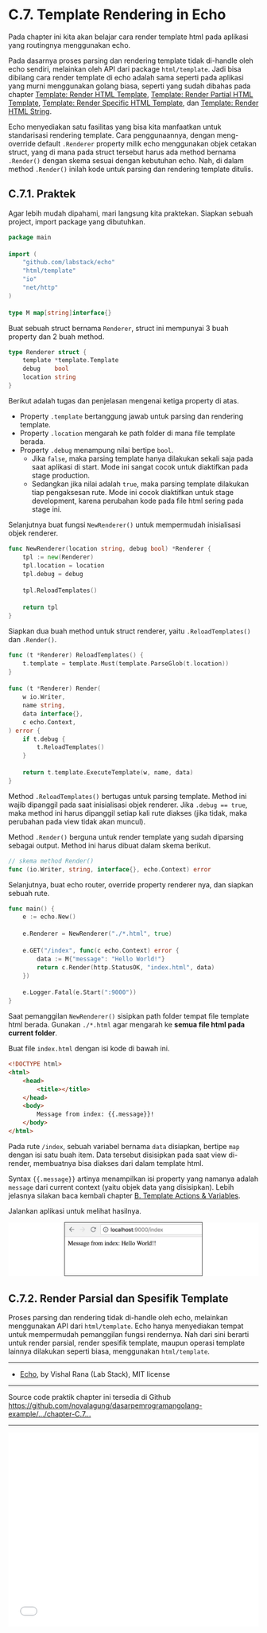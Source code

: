 # C.7. Template Rendering in Echo

Pada chapter ini kita akan belajar cara render template html pada aplikasi yang routingnya menggunakan echo.

Pada dasarnya proses parsing dan rendering template tidak di-handle oleh echo sendiri, melainkan oleh API dari package `html/template`. Jadi bisa dibilang cara render template di echo adalah sama seperti pada aplikasi yang murni menggunakan golang biasa, seperti yang sudah dibahas pada chapter [Template: Render HTML Template](/B-template-render-html.html), [Template: Render Partial HTML Template](/B-template-render-partial-html.html), [Template: Render Specific HTML Template](/B-render-specific-html.html), dan [Template: Render HTML String](/B-render-html-string.html).

Echo menyediakan satu fasilitas yang bisa kita manfaatkan untuk standarisasi rendering template. Cara penggunaannya, dengan meng-override default `.Renderer` property milik echo menggunakan objek cetakan struct, yang di mana pada struct tersebut harus ada method bernama `.Render()` dengan skema sesuai dengan kebutuhan echo. Nah, di dalam method `.Render()` inilah kode untuk parsing dan rendering template ditulis.

## C.7.1. Praktek

Agar lebih mudah dipahami, mari langsung kita praktekan. Siapkan sebuah project, import package yang dibutuhkan.

```go
package main

import (
    "github.com/labstack/echo"
    "html/template"
    "io"
    "net/http"
)

type M map[string]interface{}
```

Buat sebuah struct bernama `Renderer`, struct ini mempunyai 3 buah property dan 2 buah method.

```go
type Renderer struct {
    template *template.Template
    debug    bool
    location string
}
```

Berikut adalah tugas dan penjelasan mengenai ketiga property di atas.

 - Property `.template` bertanggung jawab untuk parsing dan rendering template. 
 - Property `.location` mengarah ke path folder di mana file template berada.
 - Property `.debug` menampung nilai bertipe `bool`.
    - Jika `false`, maka parsing template hanya dilakukan sekali saja pada saat aplikasi di start. Mode ini sangat cocok untuk diaktifkan pada stage production.
    - Sedangkan jika nilai adalah `true`, maka parsing template dilakukan tiap pengaksesan rute. Mode ini cocok diaktifkan untuk stage development, karena perubahan kode pada file html sering pada stage ini.

Selanjutnya buat fungsi `NewRenderer()` untuk mempermudah inisialisasi objek renderer.

```go
func NewRenderer(location string, debug bool) *Renderer {
    tpl := new(Renderer)
    tpl.location = location
    tpl.debug = debug

    tpl.ReloadTemplates()

    return tpl
}
```

Siapkan dua buah method untuk struct renderer, yaitu `.ReloadTemplates()` dan `.Render()`.

```go
func (t *Renderer) ReloadTemplates() {
    t.template = template.Must(template.ParseGlob(t.location))
}

func (t *Renderer) Render(
    w io.Writer, 
    name string, 
    data interface{}, 
    c echo.Context,
) error {
    if t.debug {
        t.ReloadTemplates()
    }

    return t.template.ExecuteTemplate(w, name, data)
}
```

Method `.ReloadTemplates()` bertugas untuk parsing template. Method ini wajib dipanggil pada saat inisialisasi objek renderer. Jika `.debug == true`, maka method ini harus dipanggil setiap kali rute diakses (jika tidak, maka perubahan pada view tidak akan muncul).

Method `.Render()` berguna untuk render template yang sudah diparsing sebagai output. Method ini harus dibuat dalam skema berikut.

```go
// skema method Render()
func (io.Writer, string, interface{}, echo.Context) error
```

Selanjutnya, buat echo router, override property renderer nya, dan siapkan sebuah rute.

```go
func main() {
    e := echo.New()

    e.Renderer = NewRenderer("./*.html", true)

    e.GET("/index", func(c echo.Context) error {
        data := M{"message": "Hello World!"}
        return c.Render(http.StatusOK, "index.html", data)
    })

    e.Logger.Fatal(e.Start(":9000"))
}
```

Saat pemanggilan `NewRenderer()` sisipkan path folder tempat file template html berada. Gunakan `./*.html` agar mengarah ke **semua file html pada current folder**.

Buat file `index.html` dengan isi kode di bawah ini.

```html
<!DOCTYPE html>
<html>
    <head>
        <title></title>
    </head>
    <body>
        Message from index: {{.message}}!
    </body>
</html>
```

Pada rute `/index`, sebuah variabel bernama `data` disiapkan, bertipe `map` dengan isi satu buah item. Data tersebut disisipkan pada saat view di-render, membuatnya bisa diakses dari dalam template html.

Syntax `{{.message}}` artinya menampilkan isi property yang namanya adalah `message` dari current context (yaitu objek data yang disisipkan). Lebih jelasnya silakan baca kembali chapter [B. Template Actions & Variables](/B-template-actions-variables.html).

Jalankan aplikasi untuk melihat hasilnya.

![Preview](images/C_echo_template_rendering_1_preview.png)

## C.7.2. Render Parsial dan Spesifik Template

Proses parsing dan rendering tidak di-handle oleh echo, melainkan menggunakan API dari `html/template`. Echo hanya menyediakan tempat untuk mempermudah pemanggilan fungsi rendernya. Nah dari sini berarti untuk render parsial, render spesifik template, maupun operasi template lainnya dilakukan seperti biasa, menggunakan `html/template`.

---

 - [Echo](https://github.com/labstack/echo), by Vishal Rana (Lab Stack), MIT license

---

<div class="source-code-link">
    <div class="source-code-link-message">Source code praktik chapter ini tersedia di Github</div>
    <a href="https://github.com/novalagung/dasarpemrogramangolang-example/tree/master/chapter-C.7-echo-template-rendering">https://github.com/novalagung/dasarpemrogramangolang-example/.../chapter-C.7...</a>
</div>

---

<iframe src="partial/ebooks.html" width="100%" height="390px" frameborder="0" scrolling="no"></iframe>
